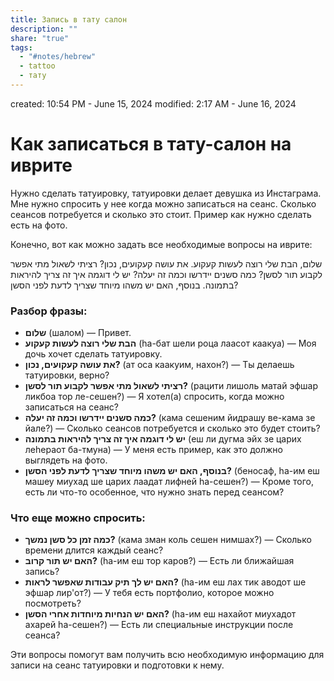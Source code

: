 ```yaml
---
title: Запись в тату салон
description: ""
share: "true"
tags:
  - "#notes/hebrew"
  - tattoo
  - тату
---
```

created: 10:54 PM - June 15, 2024
modified: 2:17 AM - June 16, 2024

# Как записаться в тату-салон на иврите

Нужно сделать татуировку, татуировки делает девушка из Инстаграма. Мне нужно спросить у нее когда можно записаться на сеанс. Сколько сеансов потребуется и сколько это стоит. Пример как нужно сделать есть на фото. 

Конечно, вот как можно задать все необходимые вопросы на иврите:

שלום, הבת שלי רוצה לעשות קעקוע. את עושה קעקועים, נכון? רציתי לשאול מתי אפשר לקבוע תור לסשן? כמה סשנים יידרשו וכמה זה יעלה? יש לי דוגמה איך זה צריך להיראות בתמונה. בנוסף, האם יש משהו מיוחד שצריך לדעת לפני הסשן?

### Разбор фразы:
- **שלום** (шалом) — Привет.
- **הבת שלי רוצה לעשות קעקוע** (hа-бат шели роца лаасот каакуа) — Моя дочь хочет сделать татуировку.
- **את עושה קעקועים, נכון?** (ат оса каакуим, нахон?) — Ты делаешь татуировки, верно?
- **רציתי לשאול מתי אפשר לקבוע תור לסשן?** (рацити лишоль матай эфшар ликбоа тор ле-сешен?) — Я хотел(а) спросить, когда можно записаться на сеанс?
- **כמה סשנים יידרשו וכמה זה יעלה?** (кама сешеним йидрашу ве-кама зе йале?) — Сколько сеансов потребуется и сколько это будет стоить?
- **יש לי דוגמה איך זה צריך להיראות בתמונה** (еш ли дугма эйх зе царих леhераот ба-тмуна) — У меня есть пример, как это должно выглядеть на фото.
- **בנוסף, האם יש משהו מיוחד שצריך לדעת לפני הסשן?** (беносаф, hа-им еш машеу миухад ше царих лаадат лифней hа-сешен?) — Кроме того, есть ли что-то особенное, что нужно знать перед сеансом?

### Что еще можно спросить:

- **כמה זמן כל סשן נמשך?** (кама зман коль сешен нимшах?) — Сколько времени длится каждый сеанс?
- **האם יש תור קרוב?** (hа-им еш тор каров?) — Есть ли ближайшая запись?
- **האם יש לך תיק עבודות שאפשר לראות?** (hа-им еш лах тик аводот ше эфшар лир'от?) — У тебя есть портфолио, которое можно посмотреть?
- **האם יש הנחיות מיוחדות אחרי הסשן?** (hа-им еш нахайот миухадот ахарей hа-сешен?) — Есть ли специальные инструкции после сеанса?

Эти вопросы помогут вам получить всю необходимую информацию для записи на сеанс татуировки и подготовки к нему.